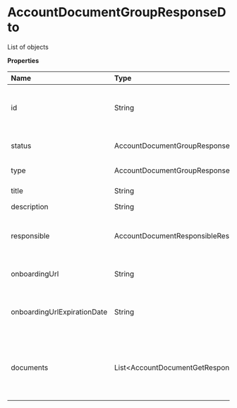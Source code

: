 # AccountDocumentGroupResponseDto

List of objects

**Properties**

| Name                        | Type                                              | Required | Description                                                             |
| :-------------------------- | :------------------------------------------------ | :------- | :---------------------------------------------------------------------- |
| id                          | String                                            | ❌       | Unique document group identifier in Asaas                               |
| status                      | AccountDocumentGroupResponseAccountDocumentStatus | ❌       | Document group status                                                   |
| type                        | AccountDocumentGroupResponseAccountDocumentType   | ❌       | Type of documents                                                       |
| title                       | String                                            | ❌       | Document group title                                                    |
| description                 | String                                            | ❌       | Description                                                             |
| responsible                 | AccountDocumentResponsibleResponseDto             | ❌       | Who is responsible for sending these documents                          |
| onboardingUrl               | String                                            | ❌       | URL for sending documents                                               |
| onboardingUrlExpirationDate | String                                            | ❌       | Expiration date of the URL for sending documents                        |
| documents                   | List\<AccountDocumentGetResponseDto\>             | ❌       | Documents that have already been sent with their respective identifiers |

<!-- This file was generated by liblab | https://liblab.com/ -->
